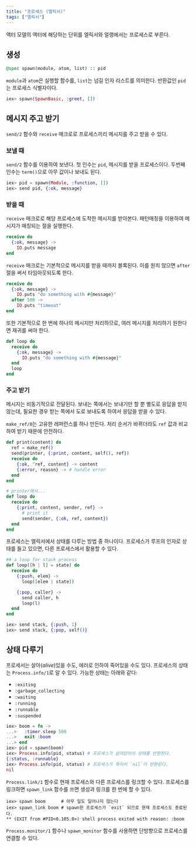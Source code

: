 ```yaml
---
title: "프로세스 (엘릭서)"
tags: ["엘릭서"]
---
```


액터 모델의 액터에 해당하는 단위를 엘릭서와 얼랭에서는 프로세스로 부른다.

## 생성

```elixir
@spec spawn(module, atom, list) :: pid
```

`module`과 `atom`은 실행할 함수를, `list`는 넘길 인자 리스트를 의미한다.
반환값인 `pid`는 프로세스 식별자이다.

```elixir
iex> spawn(SpawnBasic, :greet, [])
```

## 메시지 주고 받기

`send/2` 함수와 `receive` 매크로로 프로세스끼리 메시지를 주고 받을 수 있다.

### 보낼 때

`send/2` 함수를 이용하여 보낸다. 첫 인수는 `pid`, 메시지를 받을 프로세스이다.
두번째 인수는 `term()`으로 아무 값이나 보내도 된다.

```elixir
iex> pid = spawn(Module, :function, [])
iex> send pid, {:ok, message}
```

### 받을 때

`receive` 매크로로 해당 프로세스에 도착한 메시지를 받아본다.
패턴매칭을 이용하여 메시지가 매칭되는 절을 실행한다.

```elixir
receive do
  {:ok, message} ->
    IO.puts message
end
```

`receive` 매크로는 기본적으로 메시지를 받을 때까지 블록된다. 이를 원치 않으면
`after` 절을 써서 타임아웃되도록 한다.

```elixir
receive do
  {:ok, message} ->
    IO.puts "do something with #{message}"
  after 500 ->
    IO.puts "timeout"
end
```

또한 기본적으로 한 번에 하나의 메시지만 처리하므로, 여러 메시지를 처리하기
원한다면 재귀를 써야 한다.

```elixir
def loop do
  receive do
    {:ok, message} ->
      IO.puts "do something with #{message}"
  end
  loop
end
```

### 주고 받기

메시지는 비동기적으로 전달된다. 보내는 쪽에서는 보내기만 할 뿐 별도로 응답을 받지 않는데, 필요한 경우 받는 쪽에서 도로 보내도록 하여서 응답을 받을 수 있다.

`make_ref/0`는 고유한 레퍼런스를 하나 만든다. 처리 순서가 바뀌더라도 `ref` 값과 비교하여 받기 때문에 안전하다.

```elixir
def print(content) do
  ref = make_ref()
  send(printer, {:print, content, self(), ref})
  receive do
    {:ok, ^ref, content} -> content
    {:error, reason} -> # handle error
  end
end

# printer에서...
def loop do
  receive do
    {:print, content, sender, ref} ->
      # print it
      send(sender, {:ok, ref, content})
  end
end
```

프로세스는 엘릭서에서 상태를 다루는 방법 중 하나이다. 프로세스가 루프의 인자로
상태를 들고 있으면, 다른 프로세스에서 활용할 수 있다.

```elixir
## a loop for stack process
def loop([h | l] = state) do
  receive do
    {:push, elem} ->
      loop([elem | state])

    {:pop, caller} ->
      send caller, h
      loop(l)
  end
end

iex> send stack, {:push, 1}
iex> send stack, {:pop, self()}
```

## 상태 다루기

프로세서는 살아(*alive*)있을 수도, 에러로 인하여 죽어있을 수도 있다. 프로세스의 상태는 `Process.info/1`로 알 수 있다. 가능한 상태는 아래와 같다:

- `:exiting`
- `:garbage_collecting`
- `:waiting`
- `:running`
- `:runnable`
- `:suspended`

```elixir
iex> boom = fn ->
...>   :timer.sleep 500
...>   exit :boom
...> end
iex> pid = spawn(boom)
iex> Process.info(pid, status) # 프로세스가 살아있어서 상태를 반환한다.
{:status, :runnable}
iex> Process.info(pid, status) # 프로세스가 죽어서 `nil`이 반환된다.
nil
```

`Process.link/1` 함수로 현재 프로세스와 다른 프로세스를 링크할 수 있다. 프로세스를 링크하면 
`spawn_link` 함수를 쓰면 생성과 링크를 한 번에 할 수 있다.

```
iex> spawn boom      # 아무 일도 일어나지 않는다
iex> spawn_link boom # spawn한 프로세스가 `exit` 되므로 현재 프로세스도 종료된다.
** (EXIT from #PID<0.105.0>) shell process exited with reason: :boom
```

`Process.monitor/1` 함수나 `spawn_monitor` 함수를 사용하면 단방향으로 프로세스를 연결할 수 있다.